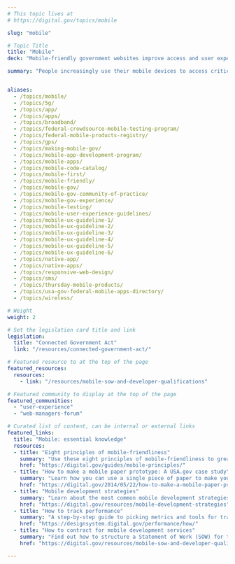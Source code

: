 ```yaml
---
# This topic lives at
# https://digital.gov/topics/mobile

slug: "mobile"

# Topic Title
title: "Mobile"
deck: "Mobile-friendly government websites improve access and user experience"

summary: "People increasingly use their mobile devices to access critical information. Ensuring that government websites work well on mobile devices not only improves the overall user experience but also increases visibility of government services and information. Mobile-friendly federal websites are a part of digital inclusion, transparency, and accountability."


aliases:
  - /topics/mobile/
  - /topics/5g/
  - /topics/app/
  - /topics/apps/
  - /topics/broadband/
  - /topics/federal-crowdsource-mobile-testing-program/
  - /topics/federal-mobile-products-registry/
  - /topics/gps/
  - /topics/making-mobile-gov/
  - /topics/mobile-app-development-program/
  - /topics/mobile-apps/
  - /topics/mobile-code-catalog/
  - /topics/mobile-first/
  - /topics/mobile-friendly/
  - /topics/mobile-gov/
  - /topics/mobile-gov-community-of-practice/
  - /topics/mobile-gov-experience/
  - /topics/mobile-testing/
  - /topics/mobile-user-experience-guidelines/
  - /topics/mobile-ux-guideline-1/
  - /topics/mobile-ux-guideline-2/
  - /topics/mobile-ux-guideline-3/
  - /topics/mobile-ux-guideline-4/
  - /topics/mobile-ux-guideline-5/
  - /topics/mobile-ux-guideline-6/
  - /topics/native-app/
  - /topics/native-apps/
  - /topics/responsive-web-design/
  - /topics/sms/
  - /topics/thursday-mobile-products/
  - /topics/usa-gov-federal-mobile-apps-directory/
  - /topics/wireless/

# Weight
weight: 2

# Set the legislation card title and link
legislation:
  title: "Connected Government Act"
  link: "/resources/connected-government-act/"

# Featured resource to at the top of the page
featured_resources:
  resources:
    - link: "/resources/mobile-sow-and-developer-qualifications"

# Featured community to display at the top of the page
featured_communities:
  - "user-experience"
  - "web-managers-forum"

# Curated list of content, can be internal or external links
featured_links:
  title: "Mobile: essential knowledge"
  resources:
  - title: "Eight principles of mobile-friendliness"
    summary: "Use these eight principles of mobile-friendliness to greatly improve the mobile-friendliness of your websites."
    href: "https://digital.gov/guides/mobile-principles/"
  - title: "How to make a mobile paper prototype: A USA.gov case study"
    summary: "Learn how you can use a single piece of paper to make your mobile app work 20 percent better."
    href: "https://digital.gov/2014/05/22/how-to-make-a-mobile-paper-prototype/"
  - title: "Mobile development strategies"
    summary: "Learn about the most common mobile development strategies."
    href: "https://digital.gov/resources/mobile-development-strategies"
  - title: "How to track performance"
    summary: "A step-by-step guide to picking metrics and tools for tracking performance on your site."
    href: "https://designsystem.digital.gov/performance/how/"
  - title: "How to contract for mobile development services"
    summary: "Find out how to structure a Statement of Work (SOW) for the development of mobile products."
    href: "https://digital.gov/resources/mobile-sow-and-developer-qualifications/"

---
```

